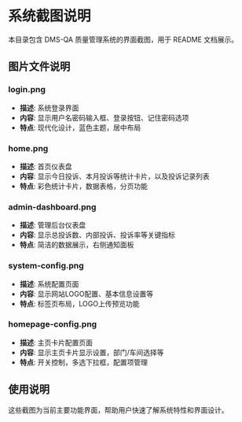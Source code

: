 # 系统截图说明

本目录包含 DMS-QA 质量管理系统的界面截图，用于 README 文档展示。

## 图片文件说明

### login.png
- **描述**: 系统登录界面
- **内容**: 显示用户名密码输入框、登录按钮、记住密码选项
- **特点**: 现代化设计，蓝色主题，居中布局

### home.png  
- **描述**: 首页仪表盘
- **内容**: 显示今日投诉、本月投诉等统计卡片，以及投诉记录列表
- **特点**: 彩色统计卡片，数据表格，分页功能

### admin-dashboard.png
- **描述**: 管理后台仪表盘
- **内容**: 显示总投诉数、内部投诉、投诉率等关键指标
- **特点**: 简洁的数据展示，右侧通知面板

### system-config.png
- **描述**: 系统配置页面
- **内容**: 显示网站LOGO配置、基本信息设置等
- **特点**: 标签页布局，LOGO上传预览功能

### homepage-config.png
- **描述**: 主页卡片配置页面
- **内容**: 显示主页卡片显示设置，部门/车间选择等
- **特点**: 开关控制，多选下拉框，配置项管理

## 使用说明

这些截图为当前主要功能界面，帮助用户快速了解系统特性和界面设计。
